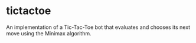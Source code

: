 # tictactoe
An implementation of a Tic-Tac-Toe bot that evaluates and chooses its next move using the Minimax algorithm.
